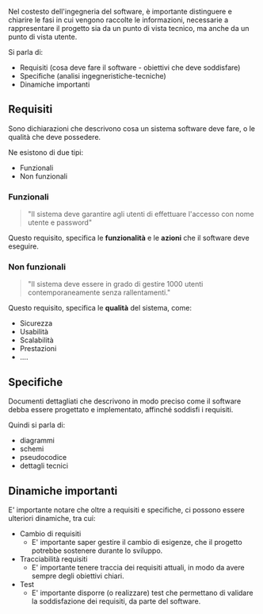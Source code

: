 Nel costesto dell'ingegneria del software, è importante distinguere e chiarire le
fasi in cui vengono raccolte le informazioni, necessarie a rappresentare il progetto
sia da un punto di vista tecnico, ma anche da un punto di vista utente.

Si parla di:
- Requisiti (cosa deve fare il software - obiettivi che deve soddisfare)
- Specifiche (analisi ingegneristiche-tecniche)
- Dinamiche importanti

## Requisiti
Sono dichiarazioni che descrivono cosa un sistema software deve fare, o le 
qualità che deve possedere.

Ne esistono di due tipi:
- Funzionali
- Non funzionali
### Funzionali
>"Il sistema deve garantire agli utenti di effettuare l'accesso con nome utente e password"

Questo requisito, specifica le **funzionalità** e le **azioni** che il software deve eseguire.

### Non funzionali
> "Il sistema deve essere in grado di gestire 1000 utenti contemporaneamente senza rallentamenti."

Questo requisito, specifica le **qualità** del sistema, come:
- Sicurezza
- Usabilità
- Scalabilità
- Prestazioni
- ....

## Specifiche
Documenti dettagliati che descrivono in modo preciso come il software debba essere
progettato e implementato, affinché soddisfi i requisiti.

Quindi si parla di:
- diagrammi
- schemi
- pseudocodice
- dettagli tecnici

## Dinamiche importanti
E' importante notare che oltre a requisiti e specifiche, ci possono essere ulteriori
dinamiche, tra cui:
- Cambio di requisiti
  - E' importante saper gestire il cambio di esigenze, che il progetto potrebbe sostenere durante lo sviluppo.
- Tracciabilità requisiti
  - E' importante tenere traccia dei requisiti attuali, in modo da avere sempre degli obiettivi chiari.
- Test
  - E' importante disporre (o realizzare) test che permettano di validare la soddisfazione dei requisiti, 
  da parte del software.